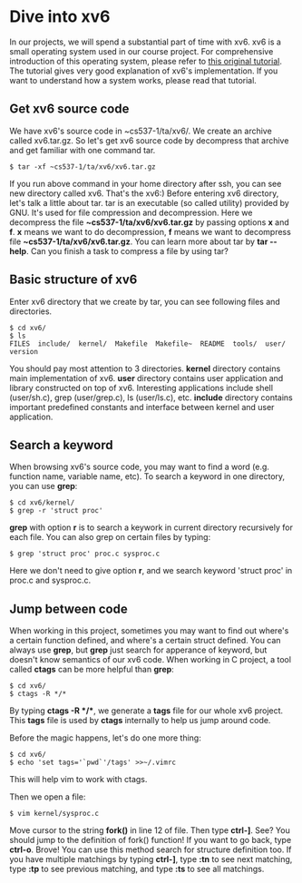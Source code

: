 # Dive into xv6

In our projects, we will spend a substantial part of time with xv6. xv6 is a small operating system used in our course project. For comprehensive introduction of this operating system, please refer to [this original tutorial](https://pdos.csail.mit.edu/6.828/2012/xv6/book-rev7.pdf). The tutorial gives very good explanation of xv6's implementation. If you want to understand how a system works, please read that tutorial.

## Get xv6 source code
We have xv6's source code in ~cs537-1/ta/xv6/. We create an archive called xv6.tar.gz. So let's get xv6 source code by decompress that archive and get familiar with one command tar.

```shell
$ tar -xf ~cs537-1/ta/xv6/xv6.tar.gz
```

If you run above command in your home directory after ssh, you can see new directory called xv6. That's the xv6:) Before entering xv6 directory, let's talk a little about tar. tar is an executable (so called utility) provided by GNU. It's used for file compression and decompression. Here we decompress the file **~cs537-1/ta/xv6/xv6.tar.gz** by passing options **x** and **f**. **x** means we want to do decompression, **f** means we want to decompress file **~cs537-1/ta/xv6/xv6.tar.gz**. You can learn more about tar by **tar --help**. Can you finish a task to compress a file by using tar?

## Basic structure of xv6
Enter xv6 directory that we create by tar, you can see following files and directories. 

```shell
$ cd xv6/
$ ls
FILES  include/  kernel/  Makefile  Makefile~  README  tools/  user/  version
```

You should pay most attention to 3 directories. **kernel** directory contains main implementation of xv6. **user** directory contains user application and library constructed on top of xv6. Interesting applications include shell (user/sh.c), grep (user/grep.c), ls (user/ls.c), etc. **include** directory contains important predefined constants and interface between kernel and user application.

## Search a keyword
When browsing xv6's source code, you may want to find a word (e.g. function name, variable name, etc). To search a keyword in one directory, you can use **grep**:

```shell
$ cd xv6/kernel/
$ grep -r 'struct proc'
```

**grep** with option **r** is to search a keywork in current directory recursively for each file. You can also grep on certain files by typing:

```shell
$ grep 'struct proc' proc.c sysproc.c
```

Here we don't need to give option **r**, and we search keyword 'struct proc' in proc.c and sysproc.c.

## Jump between code
When working in this project, sometimes you may want to find out where's a certain function defined, and where's a certain struct defined. You can always use **grep**, but **grep** just search for apperance of keyword, but doesn't know semantics of our xv6 code. When working in C project, a tool called **ctags** can be more helpful than **grep**:

```shell
$ cd xv6/
$ ctags -R */*
```

By typing **ctags -R \*/\***, we generate a **tags** file for our whole xv6 project. This **tags** file is used by **ctags** internally to help us jump around code.

Before the magic happens, let's do one more thing:

```shell
$ cd xv6/
$ echo 'set tags='`pwd`'/tags' >>~/.vimrc
```

This will help vim to work with ctags.

Then we open a file:

```shell
$ vim kernel/sysproc.c
```

Move cursor to the string **fork()** in line 12 of file. Then type **ctrl-]**. See? You should jump to the definition of fork() function! If you want to go back, type **ctrl-o**. Brove! You can use this method search for structure definition too. If you have multiple matchings by typing **ctrl-]**, type **:tn** to see next matching, type **:tp** to see previous matching, and type **:ts** to see all matchings.

